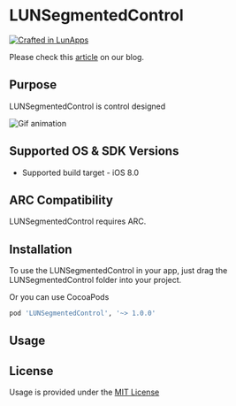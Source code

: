 # LUNSegmentedControl

[![Crafted in LunApps](https://lunapps.com/img/crafted-in-lunapps.png)](https://lunapps.com/)

Please check this [article]() on our blog.

Purpose
-------

LUNSegmentedControl is control designed

![Gif animation]()

Supported OS & SDK Versions
---------------------------

* Supported build target - iOS 8.0
	
ARC Compatibility
-----------------

LUNSegmentedControl requires ARC.

Installation
------------

To use the LUNSegmentedControl in your app, just drag the LUNSegmentedControl folder into your project.

Or you can use CocoaPods 

```ruby
pod 'LUNSegmentedControl', '~> 1.0.0'
```

Usage
-----



License
-------

Usage is provided under the [MIT License](http://opensource.org/licenses/MIT)
